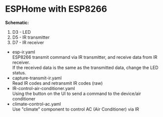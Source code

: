 # ESPHome with ESP8266 
**Schematic:** 
1. D3 - LED
2. D5 - IR transmitter
3. D7 - IR receiver
- esp-ir.yaml  
ESP8266 transmit command via IR transmitter, and receive data from IR receiver.  
If the received data is the same as the transmitted data, change the LED status.
- capture-transmit-ir.yaml  
Read IR codes and retransmit IR codes (raw)
- IR-control-air-conditioner.yaml  
Using the button on the UI to send a command to the device/air conditioner
- climate-control-ac.yaml  
Use "climate" component to control AC (Air Conditioner) via IR 
